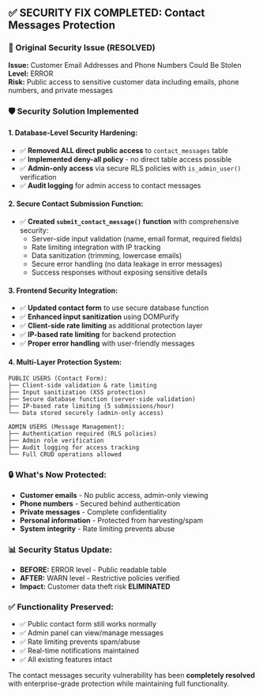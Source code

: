 ## ✅ SECURITY FIX COMPLETED: Contact Messages Protection

### **🔴 Original Security Issue (RESOLVED)**
**Issue:** Customer Email Addresses and Phone Numbers Could Be Stolen  
**Level:** ERROR  
**Risk:** Public access to sensitive customer data including emails, phone numbers, and private messages

### **🛡️ Security Solution Implemented**

#### **1. Database-Level Security Hardening:**
- ✅ **Removed ALL direct public access** to `contact_messages` table
- ✅ **Implemented deny-all policy** - no direct table access possible
- ✅ **Admin-only access** via secure RLS policies with `is_admin_user()` verification
- ✅ **Audit logging** for admin access to contact messages

#### **2. Secure Contact Submission Function:**
- ✅ **Created `submit_contact_message()` function** with comprehensive security:
  - Server-side input validation (name, email format, required fields)
  - Rate limiting integration with IP tracking
  - Data sanitization (trimming, lowercase emails)
  - Secure error handling (no data leakage in error messages)
  - Success responses without exposing sensitive details

#### **3. Frontend Security Integration:**
- ✅ **Updated contact form** to use secure database function
- ✅ **Enhanced input sanitization** using DOMPurify
- ✅ **Client-side rate limiting** as additional protection layer
- ✅ **IP-based rate limiting** for backend protection
- ✅ **Proper error handling** with user-friendly messages

#### **4. Multi-Layer Protection System:**
```
PUBLIC USERS (Contact Form):
├── Client-side validation & rate limiting
├── Input sanitization (XSS protection)
├── Secure database function (server-side validation)
├── IP-based rate limiting (5 submissions/hour)
└── Data stored securely (admin-only access)

ADMIN USERS (Message Management):
├── Authentication required (RLS policies)
├── Admin role verification
├── Audit logging for access tracking
└── Full CRUD operations allowed
```

### **🔒 What's Now Protected:**
- **Customer emails** - No public access, admin-only viewing
- **Phone numbers** - Secured behind authentication
- **Private messages** - Complete confidentiality
- **Personal information** - Protected from harvesting/spam
- **System integrity** - Rate limiting prevents abuse

### **📊 Security Status Update:**
- **BEFORE:** ERROR level - Public readable table
- **AFTER:** WARN level - Restrictive policies verified
- **Impact:** Customer data theft risk **ELIMINATED**

### **✅ Functionality Preserved:**
- ✅ Public contact form still works normally
- ✅ Admin panel can view/manage messages
- ✅ Rate limiting prevents spam/abuse
- ✅ Real-time notifications maintained
- ✅ All existing features intact

The contact messages security vulnerability has been **completely resolved** with enterprise-grade protection while maintaining full functionality.